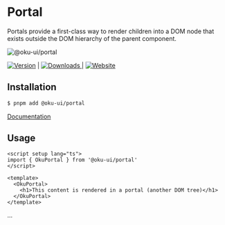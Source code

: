 # Portal
Portals provide a first-class way to render children into a DOM node that exists outside the DOM hierarchy of the parent component.

![@oku-ui/portal](./../../../.github/assets/og/oku-portal.jpg)


<span><a href="https://www.npmjs.com/package/@oku-ui/portal "><img src="https://img.shields.io/npm/v/@oku-ui/portal?style=flat&colorA=18181B&colorB=28CF8D" alt="Version"></a> </span> | <span> <a href="https://www.npmjs.com/package/@oku-ui/portal"> <img src="https://img.shields.io/npm/dm/@oku-ui/portal?style=flat&colorA=18181B&colorB=28CF8D" alt="Downloads"> </a> </span> | <span> <a href="https://oku-ui.com/primitives/components/portal"><img src="https://img.shields.io/badge/Open%20Documentation-18181B" alt="Website"></a> </span>

## Installation

```sh
$ pnpm add @oku-ui/portal
```
[Documentation](https://oku-ui.com/primitives/components/portal)

## Usage

```vue
<script setup lang="ts">
import { OkuPortal } from '@oku-ui/portal'
</script>

<template>
  <OkuPortal>
    <h1>This content is rendered in a portal (another DOM tree)</h1>
  </OkuPortal>
</template>
```
...
